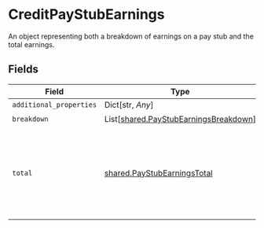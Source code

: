 # CreditPayStubEarnings

An object representing both a breakdown of earnings on a pay stub and the total earnings.


## Fields

| Field                                                                                               | Type                                                                                                | Required                                                                                            | Description                                                                                         |
| --------------------------------------------------------------------------------------------------- | --------------------------------------------------------------------------------------------------- | --------------------------------------------------------------------------------------------------- | --------------------------------------------------------------------------------------------------- |
| `additional_properties`                                                                             | Dict[str, *Any*]                                                                                    | :heavy_minus_sign:                                                                                  | N/A                                                                                                 |
| `breakdown`                                                                                         | List[[shared.PayStubEarningsBreakdown](../../models/shared/paystubearningsbreakdown.md)]            | :heavy_check_mark:                                                                                  | N/A                                                                                                 |
| `total`                                                                                             | [shared.PayStubEarningsTotal](../../models/shared/paystubearningstotal.md)                          | :heavy_check_mark:                                                                                  | An object representing both the current pay period and year to date amount for an earning category. |